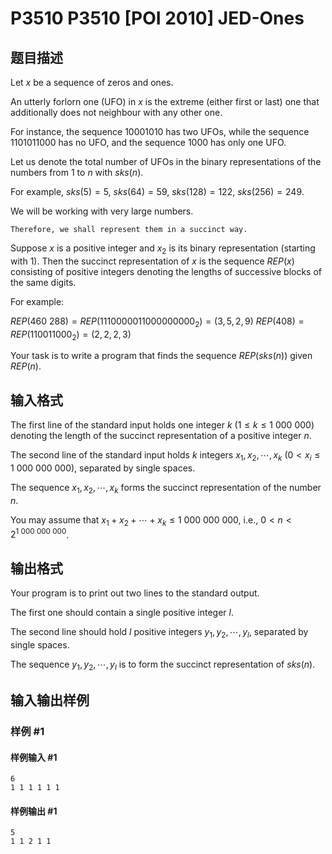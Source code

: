 # P3510 P3510 [POI 2010] JED-Ones

## 题目描述

Let $x$ be a sequence of zeros and ones.

An utterly forlorn one (UFO) in $x$ is the extreme (either first or last) one    that additionally does not neighbour with any other one.

For instance, the sequence 10001010 has two UFOs,    while the sequence 1101011000 has no UFO,    and the sequence 1000 has only one UFO.

Let us denote the total number of UFOs in the binary representations of the numbers    from 1 to $n$ with $sks(n)$.

For example,    $sks(5)=5$, $sks(64)=59$, $sks(128)=122$, $sks(256)=249$.

We will be working with very large numbers.

```plain
Therefore, we shall represent them in a succinct way.
```
Suppose $x$ is a positive integer and $x_2$ is its binary representation    (starting with 1). Then the succinct representation of $x$ is the sequence    $REP(x)$ consisting of positive integers denoting the lengths of successive    blocks of the same digits.

For example:

$REP(460\ 288)=REP(1110000011000000000_2)=(3,5,2,9)$ $REP(408)=REP(110011000_2)=(2,2,2,3)$  

Your task is to write a program that finds the sequence $REP(sks(n))$ given $REP(n)$.



## 输入格式

The first line of the standard input holds one integer $k$  ($1\le k\le 1\ 000\ 000$) denoting the length of the succinct representation      of a positive integer $n$.

The second line of the standard input holds $k$ integers $x_1,x_2,\cdots,x_k$  ($0<x_i\le 1\ 000\ 000\ 000$), separated by single spaces.

The sequence $x_1,x_2,\cdots,x_k$ forms the succinct representation of the number $n$.

You may assume that $x_1+x_2+\cdots+x_k\le 1\ 000\ 000\ 000$, i.e., $0<n<2^{1\ 000\ 000\ 000}$.


## 输出格式

Your program is to print out two lines to the standard output.

The first one should contain a single positive integer $l$.

The second line should hold $l$ positive integers $y_1,y_2,\cdots,y_l$,      separated by single spaces.

The sequence $y_1,y_2,\cdots,y_l$ is to form the succinct representation of $sks(n)$.


## 输入输出样例

### 样例 #1

#### 样例输入 #1

```
6
1 1 1 1 1 1
```

#### 样例输出 #1

```
5
1 1 2 1 1
```
